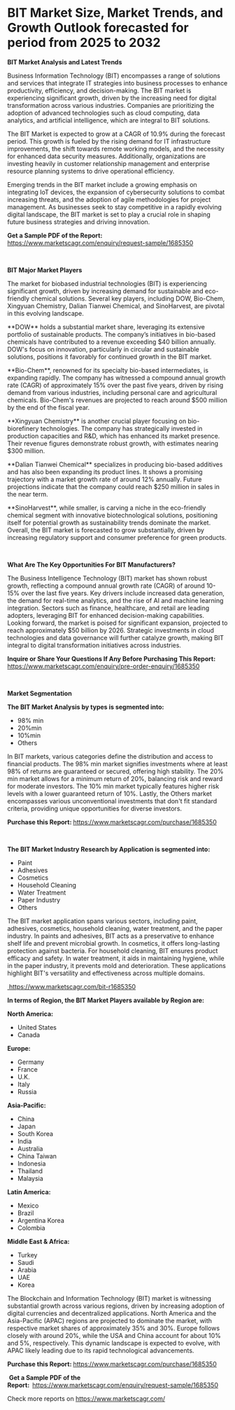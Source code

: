 <p><h1>BIT Market Size, Market Trends, and Growth Outlook forecasted for period from 2025 to 2032</h1></p><p><strong>BIT Market Analysis and Latest Trends</strong></p>
<p><p>Business Information Technology (BIT) encompasses a range of solutions and services that integrate IT strategies into business processes to enhance productivity, efficiency, and decision-making. The BIT market is experiencing significant growth, driven by the increasing need for digital transformation across various industries. Companies are prioritizing the adoption of advanced technologies such as cloud computing, data analytics, and artificial intelligence, which are integral to BIT solutions.</p><p>The BIT Market is expected to grow at a CAGR of 10.9% during the forecast period. This growth is fueled by the rising demand for IT infrastructure improvements, the shift towards remote working models, and the necessity for enhanced data security measures. Additionally, organizations are investing heavily in customer relationship management and enterprise resource planning systems to drive operational efficiency.</p><p>Emerging trends in the BIT market include a growing emphasis on integrating IoT devices, the expansion of cybersecurity solutions to combat increasing threats, and the adoption of agile methodologies for project management. As businesses seek to stay competitive in a rapidly evolving digital landscape, the BIT market is set to play a crucial role in shaping future business strategies and driving innovation.</p></p>
<p><strong>Get a Sample PDF of the Report:&nbsp;</strong> <a href="https://www.marketscagr.com/enquiry/request-sample/1685350?utm_campaign=3221&utm_medium=2&utm_source=Github&utm_content=ia&utm_term=01042025&utm_id=bit">https://www.marketscagr.com/enquiry/request-sample/1685350</a></p>
<p>&nbsp;</p>
<p><strong>BIT Major Market Players</strong></p>
<p><p>The market for biobased industrial technologies (BIT) is experiencing significant growth, driven by increasing demand for sustainable and eco-friendly chemical solutions. Several key players, including DOW, Bio-Chem, Xingyuan Chemistry, Dalian Tianwei Chemical, and SinoHarvest, are pivotal in this evolving landscape.</p><p>**DOW** holds a substantial market share, leveraging its extensive portfolio of sustainable products. The company’s initiatives in bio-based chemicals have contributed to a revenue exceeding $40 billion annually. DOW's focus on innovation, particularly in circular and sustainable solutions, positions it favorably for continued growth in the BIT market.</p><p>**Bio-Chem**, renowned for its specialty bio-based intermediates, is expanding rapidly. The company has witnessed a compound annual growth rate (CAGR) of approximately 15% over the past five years, driven by rising demand from various industries, including personal care and agricultural chemicals. Bio-Chem's revenues are projected to reach around $500 million by the end of the fiscal year.</p><p>**Xingyuan Chemistry** is another crucial player focusing on bio-biorefinery technologies. The company has strategically invested in production capacities and R&D, which has enhanced its market presence. Their revenue figures demonstrate robust growth, with estimates nearing $300 million.</p><p>**Dalian Tianwei Chemical** specializes in producing bio-based additives and has also been expanding its product lines. It shows a promising trajectory with a market growth rate of around 12% annually. Future projections indicate that the company could reach $250 million in sales in the near term.</p><p>**SinoHarvest**, while smaller, is carving a niche in the eco-friendly chemical segment with innovative biotechnological solutions, positioning itself for potential growth as sustainability trends dominate the market. Overall, the BIT market is forecasted to grow substantially, driven by increasing regulatory support and consumer preference for green products.</p></p>
<p>&nbsp;</p>
<p><strong>What Are The Key Opportunities For BIT Manufacturers?</strong></p>
<p><p>The Business Intelligence Technology (BIT) market has shown robust growth, reflecting a compound annual growth rate (CAGR) of around 10-15% over the last five years. Key drivers include increased data generation, the demand for real-time analytics, and the rise of AI and machine learning integration. Sectors such as finance, healthcare, and retail are leading adopters, leveraging BIT for enhanced decision-making capabilities. Looking forward, the market is poised for significant expansion, projected to reach approximately $50 billion by 2026. Strategic investments in cloud technologies and data governance will further catalyze growth, making BIT integral to digital transformation initiatives across industries.</p></p>
<p><strong>Inquire or Share Your Questions If Any Before Purchasing This Report:</strong> <a href="https://www.marketscagr.com/enquiry/pre-order-enquiry/1685350?utm_campaign=3221&utm_medium=2&utm_source=Github&utm_content=ia&utm_term=01042025&utm_id=bit">https://www.marketscagr.com/enquiry/pre-order-enquiry/1685350</a></p>
<p>&nbsp;</p>
<p><strong>Market Segmentation</strong></p>
<p><strong>The BIT Market Analysis by types is segmented into:</strong></p>
<p><ul><li>98% min</li><li>20%min</li><li>10%min</li><li>Others</li></ul></p>
<p><p>In BIT markets, various categories define the distribution and access to financial products. The 98% min market signifies investments where at least 98% of returns are guaranteed or secured, offering high stability. The 20% min market allows for a minimum return of 20%, balancing risk and reward for moderate investors. The 10% min market typically features higher risk levels with a lower guaranteed return of 10%. Lastly, the Others market encompasses various unconventional investments that don't fit standard criteria, providing unique opportunities for diverse investors.</p></p>
<p><strong>Purchase this Report:&nbsp;</strong><a href="https://www.marketscagr.com/purchase/1685350?utm_campaign=3221&utm_medium=2&utm_source=Github&utm_content=ia&utm_term=01042025&utm_id=bit">https://www.marketscagr.com/purchase/1685350</a></p>
<p>&nbsp;</p>
<p><strong>The BIT Market Industry Research by Application is segmented into:</strong></p>
<p><ul><li>Paint</li><li>Adhesives</li><li>Cosmetics</li><li>Household Cleaning</li><li>Water Treatment</li><li>Paper Industry</li><li>Others</li></ul></p>
<p><p>The BIT market application spans various sectors, including paint, adhesives, cosmetics, household cleaning, water treatment, and the paper industry. In paints and adhesives, BIT acts as a preservative to enhance shelf life and prevent microbial growth. In cosmetics, it offers long-lasting protection against bacteria. For household cleaning, BIT ensures product efficacy and safety. In water treatment, it aids in maintaining hygiene, while in the paper industry, it prevents mold and deterioration. These applications highlight BIT's versatility and effectiveness across multiple domains.</p></p>
<p><a href="https://www.marketscagr.com/bit-r1685350?utm_campaign=3221&utm_medium=2&utm_source=Github&utm_content=ia&utm_term=01042025&utm_id=bit">&nbsp;https://www.marketscagr.com/bit-r1685350</a></p>
<p><strong>In terms of Region, the BIT Market Players available by Region are:</strong></p>
<p>
    <p> <strong> North America: </strong>
        <ul>
            <li>United States</li>
            <li>Canada</li>
        </ul>
        </p> 
    <p> <strong> Europe: </strong>
        <ul>
            <li>Germany</li>
            <li>France</li>
            <li>U.K.</li>
            <li>Italy</li>
            <li>Russia</li>
        </ul>
        </p> 
    <p> <strong> Asia-Pacific: </strong>
        <ul>
            <li>China</li>
            <li>Japan</li>
            <li>South Korea</li>
            <li>India</li>
            <li>Australia</li>
            <li>China Taiwan</li>
            <li>Indonesia</li>
            <li>Thailand</li>
            <li>Malaysia</li>
        </ul>
        </p> 
    <p> <strong> Latin America: </strong>
        <ul>
            <li>Mexico</li>
            <li>Brazil</li>
            <li>Argentina Korea</li>
            <li>Colombia</li>
        </ul>
        </p> 
    <p> <strong> Middle East & Africa: </strong>
        <ul>
            <li>Turkey</li>
            <li>Saudi</li>
            <li>Arabia</li>
            <li>UAE</li>
            <li>Korea</li>
        </ul>
    </p>
    </p>
<p><p>The Blockchain and Information Technology (BIT) market is witnessing substantial growth across various regions, driven by increasing adoption of digital currencies and decentralized applications. North America and the Asia-Pacific (APAC) regions are projected to dominate the market, with respective market shares of approximately 35% and 30%. Europe follows closely with around 20%, while the USA and China account for about 10% and 5%, respectively. This dynamic landscape is expected to evolve, with APAC likely leading due to its rapid technological advancements.</p></p>
<p><strong>Purchase this Report: </strong><a href="https://www.marketscagr.com/purchase/1685350?utm_campaign=3221&utm_medium=2&utm_source=Github&utm_content=ia&utm_term=01042025&utm_id=bit">https://www.marketscagr.com/purchase/1685350</a></p>
<p>&nbsp;<strong>Get a Sample PDF of the Report:&nbsp;&nbsp;</strong><a href="https://www.marketscagr.com/enquiry/request-sample/1685350?utm_campaign=3221&utm_medium=2&utm_source=Github&utm_content=ia&utm_term=01042025&utm_id=bit">https://www.marketscagr.com/enquiry/request-sample/1685350</a></p>
<p><strong></strong></p>
<p>Check more reports on <a href="https://www.marketscagr.com/?utm_campaign=3221&utm_medium=2&utm_source=Github&utm_content=ia&utm_term=01042025&utm_id=bit">https://www.marketscagr.com/</a></p>
